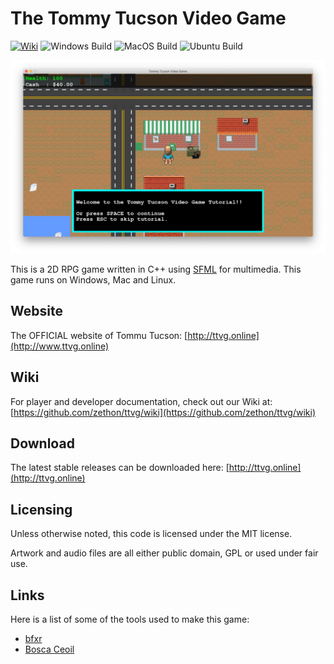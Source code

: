 # The Tommy Tucson Video Game

[![Wiki][wiki-img]][wiki]
![Windows Build](https://github.com/zethon/ttvg/actions/workflows/windows.yml/badge.svg)
![MacOS Build](https://github.com/zethon/ttvg/actions/workflows/macos.yml/badge.svg)
![Ubuntu Build](https://github.com/zethon/ttvg/actions/workflows/ubuntu.yml/badge.svg)

![](docs/images/screenshot1.png)

This is a 2D RPG game written in C++ using [SFML](http://sfml-dev.org/) for multimedia. This game runs on Windows, Mac and Linux.

## Website

The OFFICIAL website of Tommu Tucson: [http://ttvg.online](http://www.ttvg.online)

## Wiki

For player and developer documentation, check out our Wiki at: [https://github.com/zethon/ttvg/wiki](https://github.com/zethon/ttvg/wiki)

## Download

The latest stable releases can be downloaded here: [http://ttvg.online](http://ttvg.online)

## Licensing

Unless otherwise noted, this code is licensed under the MIT license.

Artwork and audio files are all either public domain, GPL or used under fair use. 

## Links

Here is a list of some of the tools used to make this game:
* [bfxr](https://www.bfxr.net/)
* [Bosca Ceoil](https://boscaceoil.net/)

<!-- For more information visit [Dog Finger Studios](https://dogfinger.com). -->

  [wiki-img]: https://img.shields.io/badge/docs-Wiki-blue.svg
  [wiki]: https://github.com/zethon/ttvg/wiki
